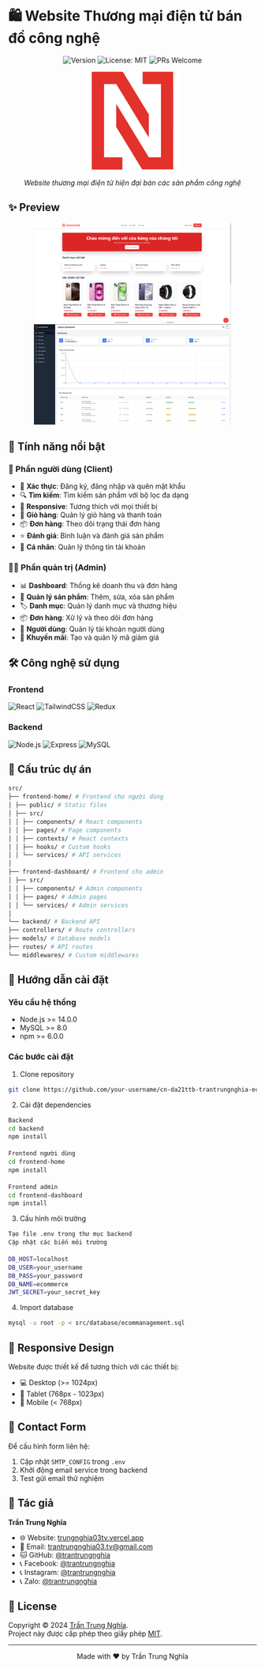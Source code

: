 # 🛍️ Website Thương mại điện tử bán đồ công nghệ

<div align="center">

![Version](https://img.shields.io/badge/version-1.0.0-blue.svg?cacheSeconds=2592000)
![License: MIT](https://img.shields.io/badge/License-MIT-yellow.svg)
![PRs Welcome](https://img.shields.io/badge/PRs-welcome-brightgreen.svg)

</div>

<div align="center">
  <img src="src/frontend-dashboard/src/assets/images/logo.png" alt="Logo" width="200"/>
  <p><i>Website thương mại điện tử hiện đại bán các sản phẩm công nghệ</i></p>
</div>

## ✨ Preview

<div align="center">
  <img src="./src/backend/assets/image/preview/home.png" alt="Home Page" width="400"/>
  <img src="./src/backend/assets/image/preview/admin.png" alt="Admin Dashboard" width="400"/>
</div>

## 🎯 Tính năng nổi bật

### 👥 Phần người dùng (Client)

-   🔐 **Xác thực**: Đăng ký, đăng nhập và quên mật khẩu
-   🔍 **Tìm kiếm**: Tìm kiếm sản phẩm với bộ lọc đa dạng
-   📱 **Responsive**: Tương thích với mọi thiết bị
-   🛒 **Giỏ hàng**: Quản lý giỏ hàng và thanh toán
-   📦 **Đơn hàng**: Theo dõi trạng thái đơn hàng
-   ⭐ **Đánh giá**: Bình luận và đánh giá sản phẩm
-   👤 **Cá nhân**: Quản lý thông tin tài khoản

### 👨‍💼 Phần quản trị (Admin)

-   📊 **Dashboard**: Thống kê doanh thu và đơn hàng
-   📝 **Quản lý sản phẩm**: Thêm, sửa, xóa sản phẩm
-   🏷️ **Danh mục**: Quản lý danh mục và thương hiệu
-   📦 **Đơn hàng**: Xử lý và theo dõi đơn hàng
-   👥 **Người dùng**: Quản lý tài khoản người dùng
-   🎫 **Khuyến mãi**: Tạo và quản lý mã giảm giá

## 🛠️ Công nghệ sử dụng

### Frontend

![React](https://img.shields.io/badge/React-20232A?style=for-the-badge&logo=react&logoColor=61DAFB)
![TailwindCSS](https://img.shields.io/badge/Tailwind_CSS-38B2AC?style=for-the-badge&logo=tailwind-css&logoColor=white)
![Redux](https://img.shields.io/badge/Redux-593D88?style=for-the-badge&logo=redux&logoColor=white)

### Backend

![Node.js](https://img.shields.io/badge/Node.js-43853D?style=for-the-badge&logo=node.js&logoColor=white)
![Express](https://img.shields.io/badge/Express.js-404D59?style=for-the-badge)
![MySQL](https://img.shields.io/badge/MySQL-00000F?style=for-the-badge&logo=mysql&logoColor=white)

## 📁 Cấu trúc dự án

```bash
src/
├── frontend-home/ # Frontend cho người dùng
│ ├── public/ # Static files
│ ├── src/
│ │ ├── components/ # React components
│ │ ├── pages/ # Page components
│ │ ├── contexts/ # React contexts
│ │ ├── hooks/ # Custom hooks
│ │ └── services/ # API services
│
├── frontend-dashboard/ # Frontend cho admin
│ ├── src/
│ │ ├── components/ # Admin components
│ │ ├── pages/ # Admin pages
│ │ └── services/ # Admin services
│
└── backend/ # Backend API
├── controllers/ # Route controllers
├── models/ # Database models
├── routes/ # API routes
└── middlewares/ # Custom middlewares
```

## 🚀 Hướng dẫn cài đặt

### Yêu cầu hệ thống

-   Node.js >= 14.0.0
-   MySQL >= 8.0
-   npm >= 6.0.0

### Các bước cài đặt

1. Clone repository

```bash
git clone https://github.com/your-username/cn-da21ttb-trantrungnghia-ecommercewebsite-reactjs.git
```

2. Cài đặt dependencies

```bash
Backend
cd backend
npm install

Frontend người dùng
cd frontend-home
npm install

Frontend admin
cd frontend-dashboard
npm install
```

3. Cấu hình môi trường

```bash
Tạo file .env trong thư mục backend
Cập nhật các biến môi trường

DB_HOST=localhost
DB_USER=your_username
DB_PASS=your_password
DB_NAME=ecommerce
JWT_SECRET=your_secret_key
```

4. Import database

```bash
mysql -u root -p < src/database/ecommanagement.sql

```

## 📱 Responsive Design

Website được thiết kế để tương thích với các thiết bị:
- 💻 Desktop (>= 1024px)
- 📱 Tablet (768px - 1023px)
- 📱 Mobile (< 768px)

## 📧 Contact Form

Để cấu hình form liên hệ:
1. Cập nhật `SMTP_CONFIG` trong `.env`
2. Khởi động email service trong backend
3. Test gửi email thử nghiệm

## 👤 Tác giả

**Trần Trung Nghĩa**
- 🌐 Website: [trungnghia03tv.vercel.app](https://trungnghia03tv.vercel.app)
- 📧 Email: trantrungnghia03.tv@gmail.com
- 🐱 GitHub: [@trantrungnghia](https://github.com/trantrungnghia414)
- 📞 Facebook: [@trantrungnghia](https://www.facebook.com/lucky.nghia.5)
- 📞 Instagram: [@trantrungnghia](https://www.instagram.com/trantrungnghia03)
- 📞 Zalo: [@trantrungnghia](https://zalo.me/0929039414)

## 📝 License

Copyright © 2024 [Trần Trung Nghĩa](https://github.com/trantrungnghia414).<br />
Project này được cấp phép theo giấy phép [MIT](LICENSE).

---
<div align="center">
Made with ❤️ by Trần Trung Nghĩa
</div>